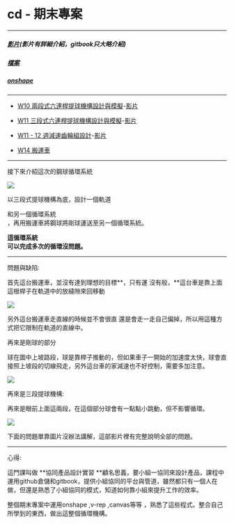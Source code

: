 # cd - 期末專案

---

##### [影片](https://www.youtube.com/watch?v=tFlUddDz2V0)\(影片有詳細介紹，gitbook只大略介紹\)

##### [檔案](https://github.com/s40523141/cd2018/blob/gh-pages/協同產品設計實習/期末專案/協同產品設計實習-期末專案.ttt)

##### [onshape](https://cad.onshape.com/documents/0e70731b4ce2560b9aff5414/w/18647b63e0792b6094b97f0d/e/728b0f3d7d6af2a405929811)

---

* [W10 兩段式六連桿提球機構設計與模擬](https://legacy.gitbook.com/book/s40523141/g2-gitbook/edit#/edit/master/w10.md?_k=88d626)-[影片](https://www.youtube.com/watch?v=pcwqpDsdXRc)

* [W11 三段式六連桿提球機構設計與模擬](https://legacy.gitbook.com/book/s40523141/g2-gitbook/edit#/edit/master/san-duan-liu-lian-gan.md?_k=6xa6m9)-[影片](https://www.youtube.com/watch?v=9BAcVLfqy4s)

* [W11 - 12 週減速齒輪組設計](https://legacy.gitbook.com/book/s40523141/g2-gitbook/edit#/edit/master/jian-su-chi-lun-zu.md?_k=8g4zla)-[影片](https://www.youtube.com/watch?v=oX3yblZkxwA)

* [W14 搬運車](https://github.com/scrum-1/gitbook/blob/master/ag2/期末專案/搬運車.ttt)

---

接下來介紹這次的鋼球循環系統

![](/assets/剛球循環系統預覽圖.png)

以三段式提球機構為底，設計一個軌道

和另一個循環系統  
，再用搬運車將鋼球將剛球運送至另一個循環系統。

**這循環系統  
可以完成多次的循環沒問題。**

---

問題與缺陷:

首先這台搬運車，並沒有達到理想的目標**，只有運 沒有般，**這台車是靠上面這根桿子在軌道中的放縫隙來回移動

![](/assets/桿子在縫隙來回移動.png)

另外這台搬運車走直線的時候並不會很直 還是會走一走自己偏掉，所以用這種方式把它限制在軌道的直線中。

再來是剛球的部分

球在圖中上坡路段，球是靠桿子推動的，但如果車子一開始的加速度太快，球會直接照上坡段的切線飛走，另外這台車的家減速也不好控制，需要多加注意。

![](/assets/求在上坡路段飛走.png)

再來是三段提球機構:

再來是眼前上面這兩段，在這個部分球會有一點點小跳動，但不影響循環。

![](/assets/球會友小跳動.png)

下面的問題單靠圖片沒辦法講解，這部影片裡有完整說明全部的問題。

---

心得:

這門課叫做  **協同產品設計實習  **顧名思義，要小組一協同來設計產品，課程中運用github倉儲和gitbook，提供小組協同的平台與管道，雖然都只有一個人在做，但還是熟悉了小組協同的模式，知道如何靠小組來提升工作的效率。

整個期末專案中運用onshape ,v-rep ,canvas等等 ，熟悉了這些程式。整合自己所學到的東西，做出這整個循環機構。

